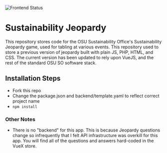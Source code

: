 ![Frontend Status](https://github.com/OSU-Sustainability-Office/sustainability_jeopardy/actions/workflows/gh-deploy.yml/badge.svg)

# Sustainability Jeopardy
This repository stores code for the OSU Sustainability Office's Sustainability Jeopardy game, used for tabling at various events. This repository used to store a previous version of jeopardy built with plain JS, PHP, HTML, and CSS. The current version has been updated to rely upon VueJS, and the rest of the standard OSU SO software stack.

## Installation Steps
- Fork this repo
- Change the package.json and backend/template.yaml to reflect correct project name
- ```npm install```

### Other Notes
- There is no "backend" for this app. This is because Jeopardy questions change so infrequently that I felt API infrastructure was overkill for this app. You will find all of the questions and answers hard-coded in the VueX store.
